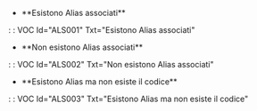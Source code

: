 - \*\*Esistono Alias associati\*\*

 :  : VOC Id="ALS001" Txt="Esistono Alias associati"

- \*\*Non esistono Alias associati\*\*

 :  : VOC Id="ALS002" Txt="Non esistono Alias associati"

- \*\*Esistono Alias ma non esiste il codice\*\*

 :  : VOC Id="ALS003" Txt="Esistono Alias ma non esiste il codice"
